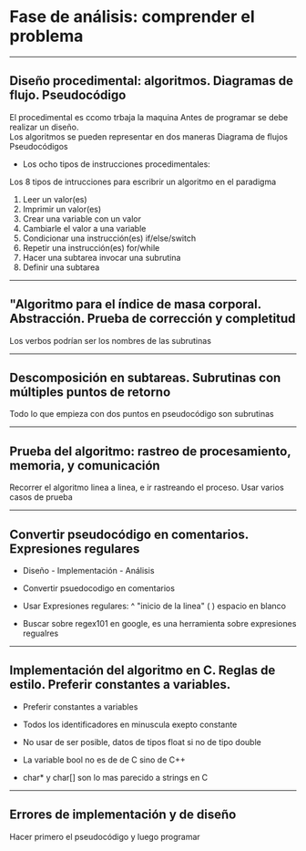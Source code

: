 # Fase de análisis: comprender el problema


***
## Diseño procedimental: algoritmos. Diagramas de flujo. Pseudocódigo
El procedimental es ccomo trbaja la maquina
Antes de programar se debe realizar un diseño.  
Los algoritmos se pueden representar en dos maneras
Diagrama de flujos 
Pseudocódigos

- Los ocho tipos de instrucciones procedimentales:

Los 8 tipos de intrucciones para escribrir un algoritmo en el paradigma 
1. Leer un valor(es)
2. Imprimir un valor(es)
3. Crear una variable con un valor
4. Cambiarle el valor a una variable
5. Condicionar una instrucción(es)     if/else/switch
6. Repetir una instrucción(es)              for/while
7. Hacer una subtarea                           invocar una subrutina 
8. Definir una subtarea

***
## "Algoritmo para el índice de masa corporal. Abstracción. Prueba de corrección y completitud
Los verbos podrían ser los nombres de las subrutinas

***
## Descomposición en subtareas. Subrutinas con múltiples puntos de retorno
Todo lo que empieza con dos puntos  en pseudocódigo son subrutinas

***
## Prueba del algoritmo: rastreo de procesamiento, memoria, y comunicación
Recorrer el algoritmo linea a linea, e ir rastreando el proceso.
Usar varios casos de prueba


***
## Convertir pseudocódigo en comentarios. Expresiones regulares
- Diseño - Implementación - Análisis
- Convertir psuedocodigo en comentarios
- Usar Expresiones regulares:
  ^ "inicio de la linea"
  (  ) espacio en blanco

- Buscar sobre regex101 en google, es una herramienta sobre expresiones regualres 

***
## Implementación del algoritmo en C. Reglas de estilo. Preferir constantes a variables.
- Preferir constantes a variables
- Todos los identificadores en minuscula exepto constante 
- No usar de ser posible, datos de tipos float si no de tipo double
- La variable bool no es de de C sino de C++

- char* y char[] son lo mas parecido a strings en C

***
## Errores de implementación y de diseño
Hacer primero el pseudocódigo y luego programar
